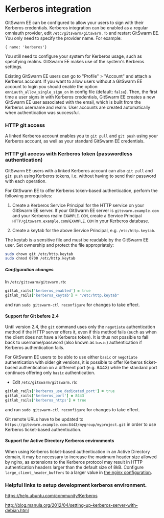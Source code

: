# Kerberos integration

GitSwarm EE can be configured to allow your users to sign with their
Kerberos credentials. Kerberos integration can be enabled as a regular
omniauth provider, edit `/etc/gitswarm/gitswarm.rb` and restart GitSwarm
EE. You only need to specify the provider name. For example:

```
{ name: 'kerberos'}
```

You still need to configure your system for Kerberos usage, such as
specifying realms. GitSwarm EE makes use of the system's Kerberos settings.

Existing GitSwarm EE users can go to "Profile" \> "Account" and attach a
Kerberos account. If you want to allow users without a GitSwarm EE account
to login you should enable the option `omniauth_allow_single_sign_on` in
config file (default: `false`). Then, the first time a user signs in with
Kerberos credentials, GitSwarm EE creates a new GitSwarm EE user associated
with the email, which is built from the Kerberos username and realm. User
accounts are created automatically when authentication was successful.

### HTTP git access

A linked Kerberos account enables you to `git pull` and `git push` using
your Kerberos account, as well as your standard GitSwarm EE credentials.

### HTTP git access with Kerberos token (passwordless authentication)

GitSwarm EE users with a linked Kerberos account can also `git pull` and
`git push` using Kerberos tokens, i.e. without having to send their
password with each operation.

For GitSwarm EE to offer Kerberos token-based authentication, perform the
following prerequisites:

1.  Create a Kerberos Service Principal for the HTTP service on your
    GitSwarm EE server. If your GitSwarm EE server is
    `gitswarm.example.com` and your Kerberos realm `EXAMPLE.COM`, create a
    Service Principal
    `HTTP/gitswarm.example.com@EXAMPLE.COM` in your Kerberos database.

1.  Create a keytab for the above Service Principal, e.g.
    `/etc/http.keytab`.

The keytab is a sensitive file and must be readable by the GitSwarm EE
user. Set ownership and protect the file appropriately:

```bash
sudo chown git /etc/http.keytab
sudo chmod 0700 /etc/http.keytab
```

##### Configuration changes

In `/etc/gitswarm/gitswarm.rb`:

```ruby
gitlab_rails['kerberos_enabled'] = true
gitlab_rails['kerberos_keytab'] = "/etc/http.keytab"
```

and run `sudo gitswarm-ctl reconfigure` for changes to take effect.

#### Support for Git before 2.4

Until version 2.4, the `git` command uses only the `negotiate`
authentication method if the HTTP server offers it, even if this method
fails (such as when the client does not have a Kerberos token).  It is thus
not possible to fall back to username/password (also known as `basic`)
authentication if Kerberos authentication fails.

For GitSwarm EE users to be able to use either `basic` or `negotiate`
authentication with older git versions, it is possible to offer Kerberos
ticket-based authentication on a different port (e.g. 8443) while the
standard port continues offering only `basic` authentication.


* Edit `/etc/gitswarm/gitswarm.rb`:

```ruby
gitlab_rails['kerberos_use_dedicated_port'] = true
gitlab_rails['kerberos_port'] = 8443
gitlab_rails['kerberos_https'] = true
```

and run `sudo gitswarm-ctl reconfigure` for changes to take effect.

Git remote URLs have to be updated to
`https://gitswarm.example.com:8443/mygroup/myproject.git` in order to use
Kerberos ticket-based authentication.

#### Support for Active Directory Kerberos environments

When using Kerberos ticket-based authentication in an Active Directory
domain, it may be necessary to increase the maximum header size allowed by
nginx, as extensions to the Kerberos protocol may result in HTTP
authentication headers larger than the default size of 8kB. Configure
`large_client_header_buffers` to a larger value in [the nginx
configuration](http://nginx.org/en/docs/http/ngx_http_core_module.html#large_client_header_buffers).

### Helpful links to setup development kerberos environment.

https://help.ubuntu.com/community/Kerberos

http://blog.manula.org/2012/04/setting-up-kerberos-server-with-debian.html
